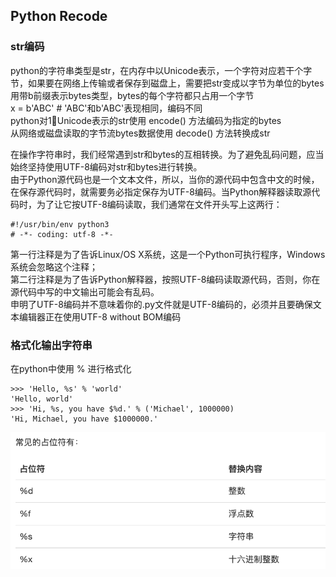 ## Python Recode

### str编码
python的字符串类型是str，在内存中以Unicode表示，一个字符对应若干个字节，如果要在网络上传输或者保存到磁盘上，需要把str变成以字节为单位的bytes  
用带b前缀表示bytes类型，bytes的每个字符都只占用一个字节  
x = b'ABC'  # 'ABC'和b'ABC'表现相同，编码不同  
python对1⃣️Unicode表示的str使用 encode() 方法编码为指定的bytes  
从网络或磁盘读取的字节流bytes数据使用 decode() 方法转换成str


在操作字符串时，我们经常遇到str和bytes的互相转换。为了避免乱码问题，应当始终坚持使用UTF-8编码对str和bytes进行转换。  
由于Python源代码也是一个文本文件，所以，当你的源代码中包含中文的时候，在保存源代码时，就需要务必指定保存为UTF-8编码。当Python解释器读取源代码时，为了让它按UTF-8编码读取，我们通常在文件开头写上这两行：  

    #!/usr/bin/env python3
    # -*- coding: utf-8 -*-

第一行注释是为了告诉Linux/OS X系统，这是一个Python可执行程序，Windows系统会忽略这个注释；  
第二行注释是为了告诉Python解释器，按照UTF-8编码读取源代码，否则，你在源代码中写的中文输出可能会有乱码。  
申明了UTF-8编码并不意味着你的.py文件就是UTF-8编码的，必须并且要确保文本编辑器正在使用UTF-8 without BOM编码  

### 格式化输出字符串
在python中使用 % 进行格式化

    >>> 'Hello, %s' % 'world'
    'Hello, world'
    >>> 'Hi, %s, you have $%d.' % ('Michael', 1000000)
    'Hi, Michael, you have $1000000.'

![zhanweifu](占位符.png)